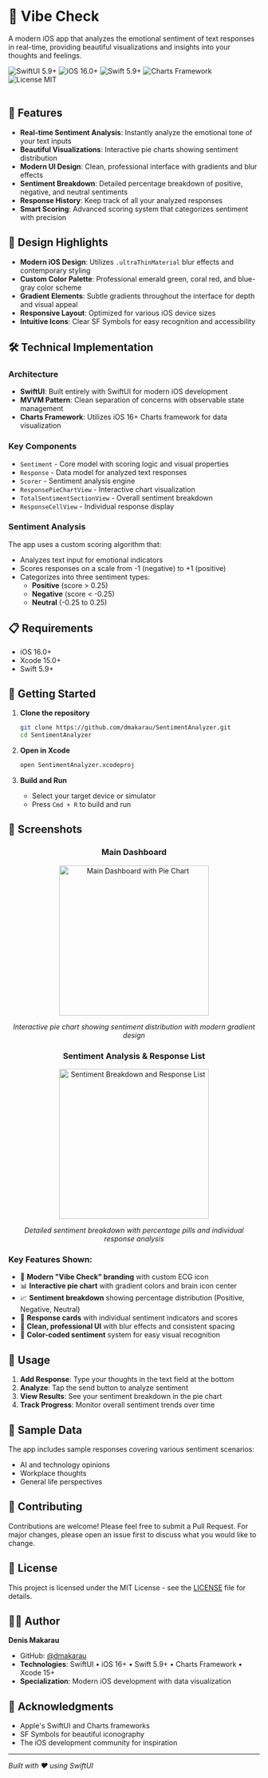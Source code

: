 # 🧠 Vibe Check

A modern iOS app that analyzes the emotional sentiment of text responses in real-time, providing beautiful visualizations and insights into your thoughts and feelings.

<div align="left">
  <img src="https://img.shields.io/badge/SWIFTUI-5.9+-007ACC?style=for-the-badge&logo=swift&logoColor=white" alt="SwiftUI 5.9+"/>
  <img src="https://img.shields.io/badge/iOS-16.0+-000000?style=for-the-badge&logo=apple&logoColor=white" alt="iOS 16.0+"/>
  <img src="https://img.shields.io/badge/SWIFT-5.9+-FA7343?style=for-the-badge&logo=swift&logoColor=white" alt="Swift 5.9+"/>
  <img src="https://img.shields.io/badge/CHARTS-Framework-4FC3F7?style=for-the-badge&logo=chartdotjs&logoColor=white" alt="Charts Framework"/>
  <img src="https://img.shields.io/badge/LICENSE-MIT-green?style=for-the-badge" alt="License MIT"/>
</div>

<br/>

## 📱 Features

- **Real-time Sentiment Analysis**: Instantly analyze the emotional tone of your text inputs
- **Beautiful Visualizations**: Interactive pie charts showing sentiment distribution
- **Modern UI Design**: Clean, professional interface with gradients and blur effects
- **Sentiment Breakdown**: Detailed percentage breakdown of positive, negative, and neutral sentiments
- **Response History**: Keep track of all your analyzed responses
- **Smart Scoring**: Advanced scoring system that categorizes sentiment with precision

## 🎨 Design Highlights

- **Modern iOS Design**: Utilizes `.ultraThinMaterial` blur effects and contemporary styling
- **Custom Color Palette**: Professional emerald green, coral red, and blue-gray color scheme
- **Gradient Elements**: Subtle gradients throughout the interface for depth and visual appeal
- **Responsive Layout**: Optimized for various iOS device sizes
- **Intuitive Icons**: Clear SF Symbols for easy recognition and accessibility

## 🛠 Technical Implementation

### Architecture
- **SwiftUI**: Built entirely with SwiftUI for modern iOS development
- **MVVM Pattern**: Clean separation of concerns with observable state management
- **Charts Framework**: Utilizes iOS 16+ Charts framework for data visualization

### Key Components
- `Sentiment` - Core model with scoring logic and visual properties
- `Response` - Data model for analyzed text responses
- `Scorer` - Sentiment analysis engine
- `ResponsePieChartView` - Interactive chart visualization
- `TotalSentimentSectionView` - Overall sentiment breakdown
- `ResponseCellView` - Individual response display

### Sentiment Analysis
The app uses a custom scoring algorithm that:
- Analyzes text input for emotional indicators
- Scores responses on a scale from -1 (negative) to +1 (positive)
- Categorizes into three sentiment types:
  - **Positive** (score > 0.25)
  - **Negative** (score < -0.25)
  - **Neutral** (-0.25 to 0.25)

## 📋 Requirements

- iOS 16.0+
- Xcode 15.0+
- Swift 5.9+

## 🚀 Getting Started

1. **Clone the repository**
   ```bash
   git clone https://github.com/dmakarau/SentimentAnalyzer.git
   cd SentimentAnalyzer
   ```

2. **Open in Xcode**
   ```bash
   open SentimentAnalyzer.xcodeproj
   ```

3. **Build and Run**
   - Select your target device or simulator
   - Press `Cmd + R` to build and run

## 📸 Screenshots

<div align="center">

### Main Dashboard
<img src="screenshots/main-dashboard.png" width="300" alt="Main Dashboard with Pie Chart">

*Interactive pie chart showing sentiment distribution with modern gradient design*

### Sentiment Analysis & Response List
<img src="screenshots/sentiment-breakdown.png" width="300" alt="Sentiment Breakdown and Response List">

*Detailed sentiment breakdown with percentage pills and individual response analysis*

</div>

### Key Features Shown:
- 🎨 **Modern "Vibe Check" branding** with custom ECG icon
- 📊 **Interactive pie chart** with gradient colors and brain icon center
- 📈 **Sentiment breakdown** showing percentage distribution (Positive, Negative, Neutral)
- 💬 **Response cards** with individual sentiment indicators and scores
- 🎯 **Clean, professional UI** with blur effects and consistent spacing
- 🌈 **Color-coded sentiment** system for easy visual recognition

## 🎯 Usage

1. **Add Response**: Type your thoughts in the text field at the bottom
2. **Analyze**: Tap the send button to analyze sentiment
3. **View Results**: See your sentiment breakdown in the pie chart
4. **Track Progress**: Monitor overall sentiment trends over time

## 🧪 Sample Data

The app includes sample responses covering various sentiment scenarios:
- AI and technology opinions
- Workplace thoughts
- General life perspectives

## 🤝 Contributing

Contributions are welcome! Please feel free to submit a Pull Request. For major changes, please open an issue first to discuss what you would like to change.

## 📄 License

This project is licensed under the MIT License - see the [LICENSE](LICENSE) file for details.

## 👨‍💻 Author

**Denis Makarau**
- GitHub: [@dmakarau](https://github.com/dmakarau)
- **Technologies**: SwiftUI • iOS 16+ • Swift 5.9+ • Charts Framework • Xcode 15+
- **Specialization**: Modern iOS development with data visualization

## 🙏 Acknowledgments

- Apple's SwiftUI and Charts frameworks
- SF Symbols for beautiful iconography
- The iOS development community for inspiration

---

*Built with ❤️ using SwiftUI*